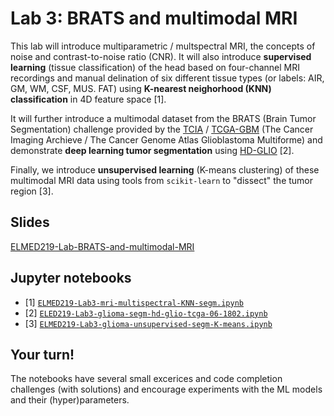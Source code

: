 # Lab 3: BRATS and multimodal MRI

This lab will introduce multiparametric / multspectral MRI, the concepts of noise and contrast-to-noise ratio (CNR). It will also introduce **supervised learning** (tissue classification) of the head based on four-channel MRI recordings and manual delination of six different tissue types (or labels: AIR, GM, WM, CSF, MUS. FAT) using **K-nearest neighorhood (KNN) classification** in 4D feature space [1]. 

It will further introduce a multimodal dataset from the BRATS (Brain Tumor Segmentation) challenge provided by the [TCIA](https://www.cancerimagingarchive.net) / [TCGA-GBM](https://wiki.cancerimagingarchive.net/display/Public/TCGA-GBM) (The Cancer Imaging Archieve / The Cancer Genome Atlas Glioblastoma Multiforme) and demonstrate **deep learning tumor segmentation** using [HD-GLIO](https://github.com/NeuroAI-HD/HD-GLIO) [2]. 

Finally, we introduce **unsupervised learning** (K-means clustering) of these multimodal MRI data using tools from `scikit-learn` to "dissect" the tumor region [3].


## Slides

[ELMED219-Lab-BRATS-and-multimodal-MRI](https://docs.google.com/presentation/d/e/2PACX-1vTAsaZCQpvCk6zSlrYqzBVyNLIw-AV6vqM09_HB4ItVKDCeo8ckhsggU4plwgWeeQR5jMvt-LmeiJZq/pub?start=false&loop=false&delayms=3000)

## Jupyter notebooks

- [1] [`ELMED219-Lab3-mri-multispectral-KNN-segm.ipynb`](https://nbviewer.jupyter.org/github/MMIV-ML/ELMED219-2021/blob/main/Lab3-BRATS/ELMED219-Lab3-mri-multispectral-KNN-segm.ipynb) 
- [2] [`ELED219-Lab3-glioma-segm-hd-glio-tcga-06-1802.ipynb`](https://nbviewer.jupyter.org/github/MMIV-ML/ELMED219-2021/blob/main/Lab3-BRATS/ELMED219-Lab3-glioma-segm-hd-glio-tcga-06-1802.ipynb)
- [3] [`ELMED219-Lab3-glioma-unsupervised-segm-K-means.ipynb`](https://nbviewer.jupyter.org/github/MMIV-ML/ELMED219-2021/blob/main/Lab3-BRATS/ELMED219-Lab3-glioma-unsupervised-segm-K-means.ipynb)

## Your turn! 

The notebooks have several small excerices and code completion challenges (with solutions) and encourage experiments with the ML models and their (hyper)parameters.
